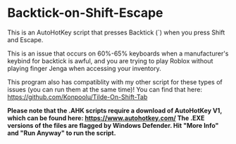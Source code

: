 # Backtick-on-Shift-Escape

This is an AutoHotKey script that presses Backtick (`) when you press Shift and Escape.

This is an issue that occurs on 60%-65% keyboards when a manufacturer's keybind for backtick is awful, and you are trying to play Roblox without playing finger Jenga when accessing your inventory.

This program also has compatiblity with my other script for these types of issues (you can run them at the same time)! You can find that here: https://github.com/Konpoolu/Tilde-On-Shift-Tab

**Please note that the .AHK scripts require a download of AutoHotKey V1, which can be found here: https://www.autohotkey.com/ The .EXE versions of the files are flagged by Windows Defender. Hit "More Info" and "Run Anyway" to run the script.**
